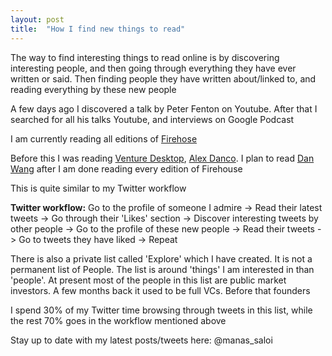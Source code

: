 ```yaml
---
layout: post
title:  "How I find new things to read"
---
```


The way to find interesting things to read online is by discovering interesting people, and then going through everything they have ever written or said. Then finding people they have written about/linked to, and reading everything by these new people

A few days ago I discovered a talk by Peter Fenton on Youtube. After that I searched for all his talks Youtube, and interviews on Google Podcast

I am currently reading all editions of [Firehose](https://firehose.substack.com)

Before this I was reading [Venture Desktop](https://venturedesktop.substack.com), [Alex Danco](https://danco.substack.com). I plan to read [Dan Wang](https://danwang.co) after I am done reading every edition of Firehouse

This is quite similar to my Twitter workflow

**Twitter workflow:** Go to the profile of someone I admire -> Read their latest tweets -> Go through their 'Likes' section -> Discover interesting tweets by other people -> Go to the profile of these new people -> Read their tweets -> Go to tweets they have liked -> Repeat

There is also a private list called 'Explore' which I have created. It is not a permanent list of People. The list is  around 'things' I am interested in than 'people'. At present most of the people in this list are public market investors. A few months back it used to be full VCs. Before that founders

I spend 30% of my Twitter time browsing through tweets in this list, while the rest 70% goes in the workflow mentioned above


Stay up to date with my latest posts/tweets here: @manas_saloi
